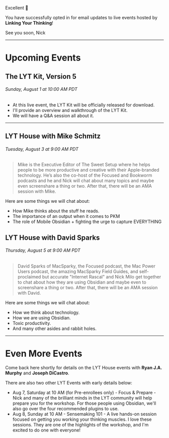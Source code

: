 Excellent 🙌

You have successfully opted in for email updates to live events hosted by **Linking Your Thinking**!

See you soon,
Nick

---
# Upcoming Events

## The LYT Kit, Version 5
###### Sunday, August 1 at 10:00 AM PDT

- At this live event, the LYT Kit will be officially released for download.
- I'll provide an overview and walkthrough of the LYT Kit.
- We will have a Q&A session all about it. 

---
## LYT House with Mike Schmitz
###### Tuesday, August 3 at 9:00 AM PDT

> Mike is the Executive Editor of The Sweet Setup where he helps people to be more productive and creative with their Apple-branded technology. He’s also the co-host of the Focused and Bookworm podcasts and he and Nick will chat about many topics and maybe even screenshare a thing or two. After that, there will be an AMA session with Mike.

Here are some things we will chat about:
- How Mike thinks about the stuff he reads.
- The importance of an output when it comes to PKM
- The role of Mobile Obsidian + fighting the urge to capture EVERYTHING

## LYT House with David Sparks
###### Thursday, August 5 at 9:00 AM PDT

> David Sparks of MacSparky, the Focused podcast, the Mac Power Users podcast, the amazing MacSparky Field Guides, and self-proclaimed but accurate "Internet Rascal" and Nick Milo get together to chat about how they are using Obsidian and maybe even to screenshare a thing or two. After that, there will be an AMA session with David.

Here are some things we will chat about:
- How we think about technology.
- How we are using Obsidian.
- Toxic productivity.
- And many other asides and rabbit holes.

---
# Even More Events
Come back here shortly for details on the LYT House events with **Ryan J.A. Murphy** and **Joseph DiCastro**.

There are also two other LYT Events with early details below:

- Aug 7, Saturday at 10 AM (for Pre-enrollees only) - Focus & Prepare - Nick and many of the brilliant minds in the LYT community will help prepare you for the workshop. For those people using Obsidian, we'll also go over the four recommended plugins to use.
- Aug 8, Sunday at 10 AM - Sensemaking 101 - A live hands-on session focused on getting you working your thinking muscles. I love these sessions. They are one of the highlights of the workshop, and I'm excited to do one with everyone!


